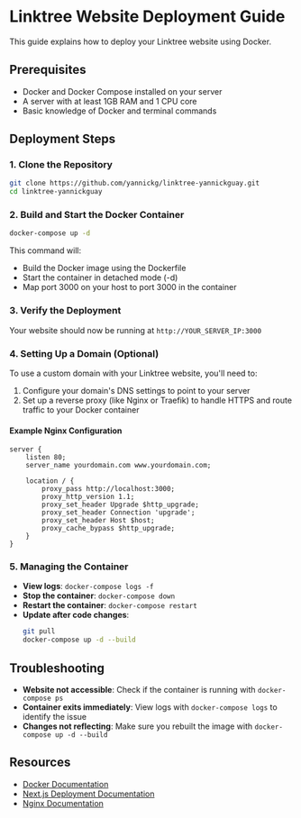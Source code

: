 # Linktree Website Deployment Guide

This guide explains how to deploy your Linktree website using Docker.

## Prerequisites

- Docker and Docker Compose installed on your server
- A server with at least 1GB RAM and 1 CPU core
- Basic knowledge of Docker and terminal commands

## Deployment Steps

### 1. Clone the Repository

```bash
git clone https://github.com/yannickg/linktree-yannickguay.git
cd linktree-yannickguay
```

### 2. Build and Start the Docker Container

```bash
docker-compose up -d
```

This command will:
- Build the Docker image using the Dockerfile
- Start the container in detached mode (-d)
- Map port 3000 on your host to port 3000 in the container

### 3. Verify the Deployment

Your website should now be running at `http://YOUR_SERVER_IP:3000`

### 4. Setting Up a Domain (Optional)

To use a custom domain with your Linktree website, you'll need to:

1. Configure your domain's DNS settings to point to your server
2. Set up a reverse proxy (like Nginx or Traefik) to handle HTTPS and route traffic to your Docker container

#### Example Nginx Configuration

```nginx
server {
    listen 80;
    server_name yourdomain.com www.yourdomain.com;

    location / {
        proxy_pass http://localhost:3000;
        proxy_http_version 1.1;
        proxy_set_header Upgrade $http_upgrade;
        proxy_set_header Connection 'upgrade';
        proxy_set_header Host $host;
        proxy_cache_bypass $http_upgrade;
    }
}
```

### 5. Managing the Container

- **View logs**: `docker-compose logs -f`
- **Stop the container**: `docker-compose down`
- **Restart the container**: `docker-compose restart`
- **Update after code changes**:
  ```bash
  git pull
  docker-compose up -d --build
  ```

## Troubleshooting

- **Website not accessible**: Check if the container is running with `docker-compose ps`
- **Container exits immediately**: View logs with `docker-compose logs` to identify the issue
- **Changes not reflecting**: Make sure you rebuilt the image with `docker-compose up -d --build`

## Resources

- [Docker Documentation](https://docs.docker.com/)
- [Next.js Deployment Documentation](https://nextjs.org/docs/deployment)
- [Nginx Documentation](https://nginx.org/en/docs/) 